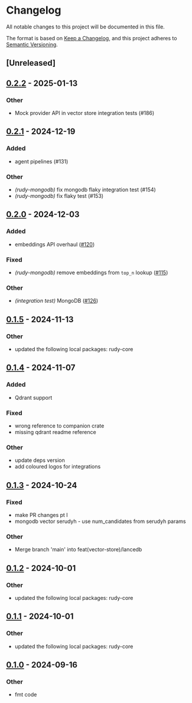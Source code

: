 # Changelog

All notable changes to this project will be documented in this file.

The format is based on [Keep a Changelog](https://keepachangelog.com/en/1.0.0/),
and this project adheres to [Semantic Versioning](https://semver.org/spec/v2.0.0.html).

## [Unreleased]

## [0.2.2](https://github.com/rudyai/rudy/compare/rudy-mongodb-v0.2.1...rudy-mongodb-v0.2.2) - 2025-01-13

### Other

- Mock provider API in vector store integration tests (#186)

## [0.2.1](https://github.com/rudyai/rudy/compare/rudy-mongodb-v0.2.0...rudy-mongodb-v0.2.1) - 2024-12-19

### Added

- agent pipelines (#131)

### Other

- *(rudy-mongodb)* fix mongodb flaky integration test (#154)
- *(rudy-mongodb)* fix flaky test (#153)

## [0.2.0](https://github.com/rudyai/rudy/compare/rudy-mongodb-v0.1.5...rudy-mongodb-v0.2.0) - 2024-12-03

### Added

- embeddings API overhaul ([#120](https://github.com/rudyai/rudy/pull/120))

### Fixed

- *(rudy-mongodb)* remove embeddings from `top_n` lookup ([#115](https://github.com/rudyai/rudy/pull/115))

### Other

- *(integration test)* MongoDB ([#126](https://github.com/rudyai/rudy/pull/126))

## [0.1.5](https://github.com/rudyai/rudy/compare/rudy-mongodb-v0.1.4...rudy-mongodb-v0.1.5) - 2024-11-13

### Other

- updated the following local packages: rudy-core

## [0.1.4](https://github.com/rudyai/rudy/compare/rudy-mongodb-v0.1.3...rudy-mongodb-v0.1.4) - 2024-11-07

### Added

- Qdrant support

### Fixed

- wrong reference to companion crate
- missing qdrant readme reference

### Other

- update deps version
- add coloured logos for integrations

## [0.1.3](https://github.com/rudyai/rudy/compare/rudy-mongodb-v0.1.2...rudy-mongodb-v0.1.3) - 2024-10-24

### Fixed

- make PR changes pt I
- mongodb vector serudyh - use num_candidates from serudyh params

### Other

- Merge branch 'main' into feat(vector-store)/lancedb

## [0.1.2](https://github.com/rudyai/rudy/compare/rudy-mongodb-v0.1.1...rudy-mongodb-v0.1.2) - 2024-10-01

### Other

- updated the following local packages: rudy-core

## [0.1.1](https://github.com/rudyai/rudy/compare/rudy-mongodb-v0.1.0...rudy-mongodb-v0.1.1) - 2024-10-01

### Other

- updated the following local packages: rudy-core

## [0.1.0](https://github.com/rudyai/rudy/compare/rudy-mongodb-v0.0.7...rudy-mongodb-v0.1.0) - 2024-09-16

### Other

- fmt code
